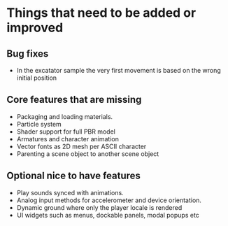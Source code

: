 # Things that need to be added or improved

## Bug fixes
* In the excatator sample the very first movement is based on the wrong initial position

## Core features that are missing
* Packaging and loading materials.
* Particle system
* Shader support for full PBR model
* Armatures and character animation
* Vector fonts as 2D mesh per ASCII character
* Parenting a scene object to another scene object

## Optional nice to have features
* Play sounds synced with animations.
* Analog input methods for accelerometer and device orientation.
* Dynamic ground where only the player locale is rendered
* UI widgets such as menus, dockable panels, modal popups etc